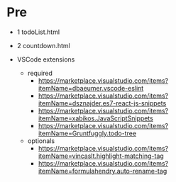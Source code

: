 # Pre

- 1 todoList.html
- 2 countdown.html


- VSCode extensions
  - required
    - https://marketplace.visualstudio.com/items?itemName=dbaeumer.vscode-eslint
    - https://marketplace.visualstudio.com/items?itemName=dsznajder.es7-react-js-snippets
    - https://marketplace.visualstudio.com/items?itemName=xabikos.JavaScriptSnippets
    - https://marketplace.visualstudio.com/items?itemName=Gruntfuggly.todo-tree
  - optionals
    - https://marketplace.visualstudio.com/items?itemName=vincaslt.highlight-matching-tag
    - https://marketplace.visualstudio.com/items?itemName=formulahendry.auto-rename-tag